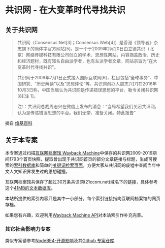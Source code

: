 # 共识网 - 在大变革时代寻找共识

## 关于共识网
>共识网（Consensus Net[3]；Consensus Web[4]）是香港《领导者》杂志旗下的简体字官方网站[5]，是一个于2009年2月20日由立德共识（北京）网络传媒科技有限公司创立的学术、思想性网站，内容涵盖政治、历史和经济题材，既有知名自由派学者，也有左派学者文章，网站宗旨为“在大变革时代寻找共识”。
>
>共识网于2009年7月1日正式接入国际互联网[6]，栏目包括“全球事务”、中国研究、“历史解读”以及“思想评论”等。共识网创办人周志兴[7]在2016年10月3日称，中国当局认为共识网是传递错误思想的平台，勒令关闭共识网[8][注 1]。
>
>注1：共识网总裁周志兴在微信上发布的消息：“当局希望我们关闭共识网，认为是传递错误思想的平台。我们无奈，准备关闭。特此报告”
>

摘自 [维基百科](https://zh.wikipedia.org/zh-hans/%E5%85%B1%E8%AF%86%E7%BD%91)

## 关于本专案
本专案通过扫描[互联网档案馆 Wayback Machine](https://web.archive.org/*/http://21ccom.net)中保存的共识网2009-2016期间1793个首页快照，提取曾出现于共识网首页的部分文章链接与标题，生成可搜索的[索引数据库](/search.json)和简单的[关键词检索页面](https://nodebe4.github.io/21ccom/)，方便大家从共识网的废墟中查阅当年中文人文知识界发生过的思想碰撞。

互联网档案馆共保存了超过30万条共识网(21ccom.net)域名下的链接，具体参考这个[41MB的文本数据库](/21ccom_net_all.txt)。

本站所提供的索引内容只是其中一小部分，每个索引链接指向互联网档案馆的网页存档。

如果您有兴趣，欢迎利用[Wayback Machine API](https://archive.org/help/wayback_api.php)对本站索引作补充完善。


### 其它社会影响力专案

类似专案请参考[NodeBE4-开源影响](https://nodebe4.github.io/impact/)及其[Github 专案仓库](https://github.com/NodeBE4/impact).
